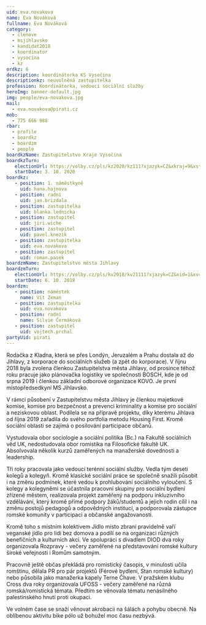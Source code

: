 ```yaml
---
uid: eva.novakova             
name: Eva Nováková            
fullname: Eva Nováková        
category:
  - clenove
  - msjihlavsko
  - kandidat2018
  - koordinator
  - vysocina
  - kz
ordkz: 6
description: koordinátorka KS Vysočina
descriptionkz: neuvolněná zastupitelka
profession: Koordinátorka, vedoucí sociální služby
heroImg: banner-default.jpg
img: people/eva-novakova.jpg
mail:
  - eva.novakova@pirati.cz
mob:
  - 775 666 988
rbar:
  - profile
  - boardkz
  - boardzm
  - people
boardkzName: Zastupitelstvo Kraje Vysočina
boardkzTurn:
   electionUrl: https://volby.cz/pls/kz2020/kz111?xjazyk=CZ&xkraj=9&xstrana=0&xv=2&xt=3
   startDate: 3. 10. 2020
boardkz:
   - position: 1. náměstkyně
     uid: hana.hajnova
   - position: radní
     uid: jan.brizdala
   - position: zastupitelka
     uid: blanka.lednicka
   - position: zastupitel
     uid: jiri.wiche
   - position: zastupitel
     uid: pavel.knezik
   - position: zastupitelka
     uid: eva.novakova
   - position: zastupitel
     uid: roman.pasek
boardzmName: Zastupitelstvo města Jihlavy
boardzmTurn:
   electionUrl: https://volby.cz/pls/kv2018/kv21111?xjazyk=CZ&xid=1&xv=23&xdz=3&xnumnuts=6102&xobec=586846&xstrana=0
   startDate: 6. 10. 2018
boardzm:
   - position: náměstek
     name: Vít Zeman
   - position: zastupitelka
     uid: eva.novakova
   - position: radní
     name: Silvie Čermáková
   - position: zastupitel
     uid: vojtech.prchal
partyUid: pirati
---
```


Rodačka z Kladna, která se přes Londýn, Jeruzalém a Prahu dostala až do Jihlavy, z korporace do sociálních služeb (a zpět do korporace). V říjnu 2018 byla zvolena členkou Zastupitelstva města Jihlavy, od prosince téhož roku pracuje jako plánovačka logistiky ve společnosti BOSCH, kde je od srpna 2019 i členkou základní odborové organizace KOVO. Je první místopředsedkyní MS Jihlavsko.

V rámci působení v Zastupitelstvu města Jihlavy je členkou majetkové komise, komise pro bezpečnost a prevenci kriminality a komise pro sociální a neziskovou oblast. Podílela se na přípravě projektu, díky kterému Jihlava od října 2019 zařadila do svého portfolia metodu Housing First. Kromě sociální oblasti se zajímá o posilování participace občanů.

Vystudovala obor sociologie a sociální politika (Bc.) na Fakultě sociálních věd UK, nedostudovala obor romistika na Filosofické fakultě UK. Absolvovala několik kurzů zaměřených na manažerské dovednosti a leadership.

Tři roky pracovala jako vedoucí terénní sociální služby. Vedla tým deseti kolegů a kolegyň. Kromě klasické sociální práce se společně snažili působit i na změnu podmínek, které vedou k prohlubování sociálního vyloučení. S kolegy a kolegyněmi se účastnila pracovní skupiny pro sociální bydlení zřízené městem, realizovala projekt zaměřený na podporu inkluzivního vzdělávání, který kromě přímé podpory žáků/studentů a jejich rodin cílil i na změnu postojů pedagogů a odpovědných institucí, a podporovala zástupce romské komunity v participaci a občanské angažovanosti.

Kromě toho s místním kolektivem Jídlo místo zbraní pravidelně vaří veganské jídlo pro lidi bez domova a podílí se na organizaci různých benefičních a kulturních akcí. Ve spolupráci s divadlem DIOD dva roky organizovala Rozpravy - večery zaměřené na představování romské kultury široké veřejnosti i Romům samotným.

Pracovně ještě občas překládá pro romistický časopis, v minulosti učila romštinu, dělala PR pro pár projektů (Férové bydlení, Stan romské kultury) nebo působila jako manažerka kapely Terne Čhave. V pražském klubu Cross dva roky organizovala UFOSS - večery zaměřené na různá romská/romistická témata. Předtím se věnovala tématu nenásilného palestinského hnutí proti okupaci.

Ve volném čase se snaží věnovat akrobacii na šálách a pohybu obecně. Na oblíbenou aktivitu bike pólo už bohužel moc času nezbývá.
